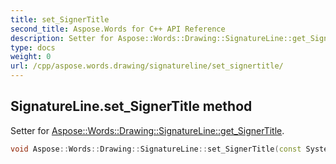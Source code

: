 ```yaml
---
title: set_SignerTitle
second_title: Aspose.Words for C++ API Reference
description: Setter for Aspose::Words::Drawing::SignatureLine::get_SignerTitle. 
type: docs
weight: 0
url: /cpp/aspose.words.drawing/signatureline/set_signertitle/
---
```

## SignatureLine.set_SignerTitle method


Setter for [Aspose::Words::Drawing::SignatureLine::get_SignerTitle](./get_signertitle/).

```cpp
void Aspose::Words::Drawing::SignatureLine::set_SignerTitle(const System::String &value)
```

